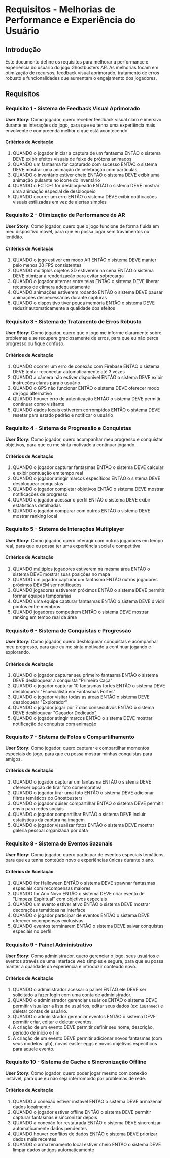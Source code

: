 # Requisitos - Melhorias de Performance e Experiência do Usuário

## Introdução

Este documento define os requisitos para melhorar a performance e experiência do usuário do jogo Ghostbusters AR. As melhorias focam em otimização de recursos, feedback visual aprimorado, tratamento de erros robusto e funcionalidades que aumentam o engajamento dos jogadores.

## Requisitos

### Requisito 1 - Sistema de Feedback Visual Aprimorado

**User Story:** Como jogador, quero receber feedback visual claro e imersivo durante as interações do jogo, para que eu tenha uma experiência mais envolvente e compreenda melhor o que está acontecendo.

#### Critérios de Aceitação

1. QUANDO o jogador iniciar a captura de um fantasma ENTÃO o sistema DEVE exibir efeitos visuais de feixe de prótons animados
2. QUANDO um fantasma for capturado com sucesso ENTÃO o sistema DEVE mostrar uma animação de celebração com partículas
3. QUANDO o inventário estiver cheio ENTÃO o sistema DEVE exibir uma animação pulsante no ícone do inventário
4. QUANDO o ECTO-1 for desbloqueado ENTÃO o sistema DEVE mostrar uma animação especial de desbloqueio
5. QUANDO ocorrer um erro ENTÃO o sistema DEVE exibir notificações visuais estilizadas em vez de alertas simples

### Requisito 2 - Otimização de Performance de AR

**User Story:** Como jogador, quero que o jogo funcione de forma fluida em meu dispositivo móvel, para que eu possa jogar sem travamentos ou lentidão.

#### Critérios de Aceitação

1. QUANDO o jogo estiver em modo AR ENTÃO o sistema DEVE manter pelo menos 30 FPS consistentes
2. QUANDO múltiplos objetos 3D estiverem na cena ENTÃO o sistema DEVE otimizar a renderização para evitar sobrecarga
3. QUANDO o jogador alternar entre telas ENTÃO o sistema DEVE liberar recursos de câmera adequadamente
4. QUANDO animações estiverem rodando ENTÃO o sistema DEVE pausar animações desnecessárias durante capturas
5. QUANDO o dispositivo tiver pouca memória ENTÃO o sistema DEVE reduzir automaticamente a qualidade dos efeitos

### Requisito 3 - Sistema de Tratamento de Erros Robusto

**User Story:** Como jogador, quero que o jogo me informe claramente sobre problemas e se recupere graciosamente de erros, para que eu não perca progresso ou fique confuso.

#### Critérios de Aceitação

1. QUANDO ocorrer um erro de conexão com Firebase ENTÃO o sistema DEVE tentar reconectar automaticamente até 3 vezes
2. QUANDO a câmera não estiver disponível ENTÃO o sistema DEVE exibir instruções claras para o usuário
3. QUANDO o GPS não funcionar ENTÃO o sistema DEVE oferecer modo de jogo alternativo
4. QUANDO houver erro de autenticação ENTÃO o sistema DEVE permitir continuar como visitante
5. QUANDO dados locais estiverem corrompidos ENTÃO o sistema DEVE resetar para estado padrão e notificar o usuário

### Requisito 4 - Sistema de Progressão e Conquistas

**User Story:** Como jogador, quero acompanhar meu progresso e conquistar objetivos, para que eu me sinta motivado a continuar jogando.

#### Critérios de Aceitação

1. QUANDO o jogador capturar fantasmas ENTÃO o sistema DEVE calcular e exibir pontuação em tempo real
2. QUANDO o jogador atingir marcos específicos ENTÃO o sistema DEVE desbloquear conquistas
3. QUANDO o jogador completar objetivos ENTÃO o sistema DEVE mostrar notificações de progresso
4. QUANDO o jogador acessar o perfil ENTÃO o sistema DEVE exibir estatísticas detalhadas
5. QUANDO o jogador comparar com outros ENTÃO o sistema DEVE mostrar ranking local

### Requisito 5 - Sistema de Interações Multiplayer

**User Story:** Como jogador, quero interagir com outros jogadores em tempo real, para que eu possa ter uma experiência social e competitiva.

#### Critérios de Aceitação

1. QUANDO múltiplos jogadores estiverem na mesma área ENTÃO o sistema DEVE mostrar suas posições no mapa
2. QUANDO um jogador capturar um fantasma ENTÃO outros jogadores próximos DEVEM ser notificados
3. QUANDO jogadores estiverem próximos ENTÃO o sistema DEVE permitir formar equipes temporárias
4. QUANDO uma equipe capturar fantasmas ENTÃO o sistema DEVE dividir pontos entre membros
5. QUANDO jogadores competirem ENTÃO o sistema DEVE mostrar ranking em tempo real da área

### Requisito 6 - Sistema de Conquistas e Progressão

**User Story:** Como jogador, quero desbloquear conquistas e acompanhar meu progresso, para que eu me sinta motivado a continuar jogando e explorando.

#### Critérios de Aceitação

1. QUANDO o jogador capturar seu primeiro fantasma ENTÃO o sistema DEVE desbloquear a conquista "Primeiro Caça"
2. QUANDO o jogador capturar 10 fantasmas fortes ENTÃO o sistema DEVE desbloquear "Especialista em Fantasmas Fortes"
3. QUANDO o jogador visitar todas as áreas ENTÃO o sistema DEVE desbloquear "Explorador"
4. QUANDO o jogador jogar por 7 dias consecutivos ENTÃO o sistema DEVE desbloquear "Caçador Dedicado"
5. QUANDO o jogador atingir marcos ENTÃO o sistema DEVE mostrar notificação de conquista com animação

### Requisito 7 - Sistema de Fotos e Compartilhamento

**User Story:** Como jogador, quero capturar e compartilhar momentos especiais do jogo, para que eu possa mostrar minhas conquistas para amigos.

#### Critérios de Aceitação

1. QUANDO o jogador capturar um fantasma ENTÃO o sistema DEVE oferecer opção de tirar foto comemorativa
2. QUANDO o jogador tirar uma foto ENTÃO o sistema DEVE adicionar filtros temáticos do Ghostbusters
3. QUANDO o jogador quiser compartilhar ENTÃO o sistema DEVE permitir envio para redes sociais
4. QUANDO o jogador compartilhar ENTÃO o sistema DEVE incluir estatísticas da captura na imagem
5. QUANDO o jogador visualizar fotos ENTÃO o sistema DEVE mostrar galeria pessoal organizada por data

### Requisito 8 - Sistema de Eventos Sazonais

**User Story:** Como jogador, quero participar de eventos especiais temáticos, para que eu tenha conteúdo novo e experiências únicas durante o ano.

#### Critérios de Aceitação

1. QUANDO for Halloween ENTÃO o sistema DEVE spawnar fantasmas especiais com recompensas maiores
2. QUANDO for Ano Novo ENTÃO o sistema DEVE criar evento de "Limpeza Espiritual" com objetivos especiais
3. QUANDO um evento estiver ativo ENTÃO o sistema DEVE mostrar decorações temáticas na interface
4. QUANDO o jogador participar de eventos ENTÃO o sistema DEVE oferecer recompensas exclusivas
5. QUANDO eventos terminarem ENTÃO o sistema DEVE salvar conquistas especiais no perfil

### Requisito 9 - Painel Administrativo

**User Story:** Como administrador, quero gerenciar o jogo, seus usuários e eventos através de uma interface web simples e segura, para que eu possa manter a qualidade da experiência e introduzir conteúdo novo.

#### Critérios de Aceitação

1. QUANDO o administrador acessar o painel ENTÃO ele DEVE ser solicitado a fazer login com uma conta de administrador.
2. QUANDO o administrador gerenciar usuários ENTÃO o sistema DEVE permitir visualizar a lista de usuários, editar seus dados (ex: `isBanned`) e deletar contas de usuário.
3. QUANDO o administrador gerenciar eventos ENTÃO o sistema DEVE permitir criar, editar e deletar eventos.
4. A criação de um evento DEVE permitir definir seu nome, descrição, período de início e fim.
5. A criação de um evento DEVE permitir adicionar novos fantasmas (com seus modelos .glb), novos easter eggs e novos objetivos específicos para aquele evento.


### Requisito 10 - Sistema de Cache e Sincronização Offline

**User Story:** Como jogador, quero poder jogar mesmo com conexão instável, para que eu não seja interrompido por problemas de rede.

#### Critérios de Aceitação

1. QUANDO a conexão estiver instável ENTÃO o sistema DEVE armazenar dados localmente
2. QUANDO o jogador estiver offline ENTÃO o sistema DEVE permitir capturar fantasmas e sincronizar depois
3. QUANDO a conexão for restaurada ENTÃO o sistema DEVE sincronizar automaticamente dados pendentes
4. QUANDO houver conflitos de dados ENTÃO o sistema DEVE priorizar dados mais recentes
5. QUANDO o armazenamento local estiver cheio ENTÃO o sistema DEVE limpar dados antigos automaticamente